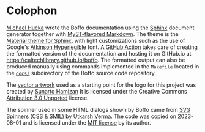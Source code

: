# Colophon

[Michael Hucka](https://www.cds.caltech.edu/~mhucka/) wrote the Boffo documentation using the [Sphinx](https://www.sphinx-doc.org) document generator together with [MyST-flavored Markdown](https://myst-parser.readthedocs.io/en/latest/). The theme is the [Material theme for Sphinx](https://bashtage.github.io/sphinx-material/), with light customizations such as the use of Google's [Atkinson Hyperlegible](https://fonts.google.com/specimen/Atkinson+Hyperlegible) font. A [GitHub Action](https://github.com/caltechlibrary/boffo/blob/main/.github/workflows/build-sphinx.yml) takes care of creating the formatted version of the documentation and hosting it on GitHub.io at <https://caltechlibrary.github.io/boffo>. The formatted output can also be produced manually using commands implemented in the `Makefile` located in the [`docs/`](https://github.com/caltechlibrary/boffo/tree/main/docs) subdirectory of the Boffo source code repository.

The [vector artwork](https://thenounproject.com/icon/barcode-5653940/) used as a starting point for the logo for this project was created by [Sunarto Hamizan](https://thenounproject.com/sunarto_hamizan/)  It is licensed under the Creative Commons [Attribution 3.0 Unported](https://creativecommons.org/licenses/by/3.0/deed.en) license.

The spinner used in some HTML dialogs shown by Boffo came from [SVG Spinners (CSS & SMIL)](https://github.com/n3r4zzurr0/svg-spinners) by [Utkarsh Verma](https://github.com/n3r4zzurr0). The code was copied on 2023-08-01 and is licensed under the [MIT license](https://github.com/n3r4zzurr0/svg-spinners/blob/main/LICENSE) by its author.
